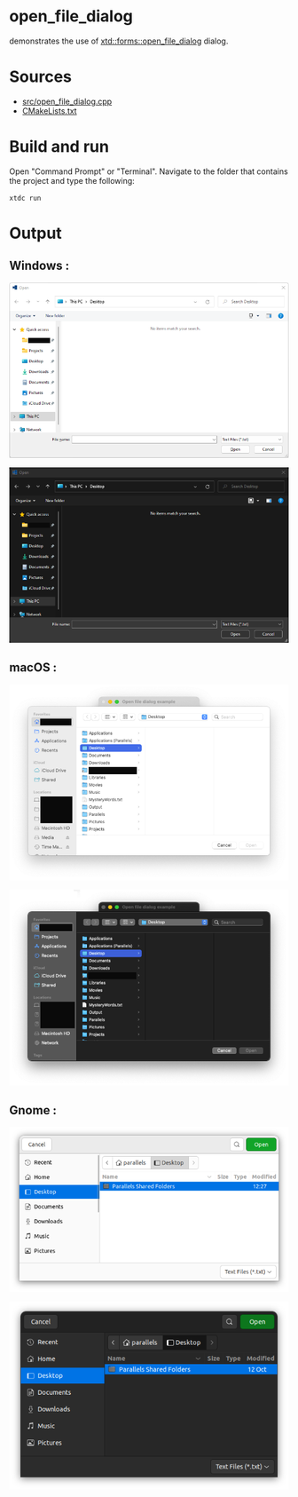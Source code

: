 # open_file_dialog

demonstrates the use of [xtd::forms::open_file_dialog](https://gammasoft71.github.io/xtd/reference_guides/latest/classxtd_1_1forms_1_1open__file__dialog.html) dialog.

# Sources

* [src/open_file_dialog.cpp](src/open_file_dialog.cpp)
* [CMakeLists.txt](CMakeLists.txt)

# Build and run

Open "Command Prompt" or "Terminal". Navigate to the folder that contains the project and type the following:

```shell
xtdc run
```

# Output

## Windows :

![Screenshot](../../../../docs/pictures/examples/open_file_dialog_w.png)

![Screenshot](../../../../docs/pictures/examples/open_file_dialog_wd.png)

## macOS :

![Screenshot](../../../../docs/pictures/examples/open_file_dialog_m.png)

![Screenshot](../../../../docs/pictures/examples/open_file_dialog_md.png)

## Gnome :

![Screenshot](../../../../docs/pictures/examples/open_file_dialog_g.png)

![Screenshot](../../../../docs/pictures/examples/open_file_dialog_gd.png)
